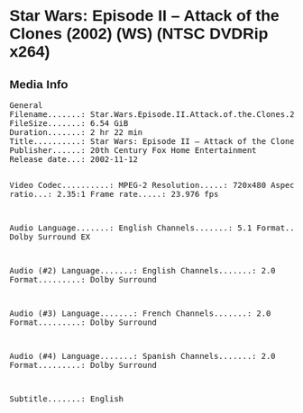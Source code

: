 <div style="font-family: Helvetica, sans-serif;">
<h1>Star Wars: Episode II – Attack of the Clones (2002) (WS) (NTSC DVDRip x264)</h1>

<h2>Media Info</h2>
<pre>
General
Filename.......: Star.Wars.Episode.II.Attack.of.the.Clones.2002.WS.NTSC.DVDRip.x264.mkv
FileSize.......: 6.54 GiB
Duration.......: 2 hr 22 min
Title..........: Star Wars: Episode II – Attack of the Clones
Publisher......: 20th Century Fox Home Entertainment
Release date...: 2002-11-12

Video
Codec..........: MPEG-2
Resolution.....: 720x480
Aspect ratio...: 2.35:1
Frame rate.....: 23.976 fps

Audio
Language.......: English
Channels.......: 5.1
Format.........: Dolby Surround EX

Audio (#2)
Language.......: English
Channels.......: 2.0
Format.........: Dolby Surround

Audio (#3)
Language.......: French
Channels.......: 2.0
Format.........: Dolby Surround

Audio (#4)
Language.......: Spanish
Channels.......: 2.0
Format.........: Dolby Surround

Subtitle.......: English
</pre>
</div>